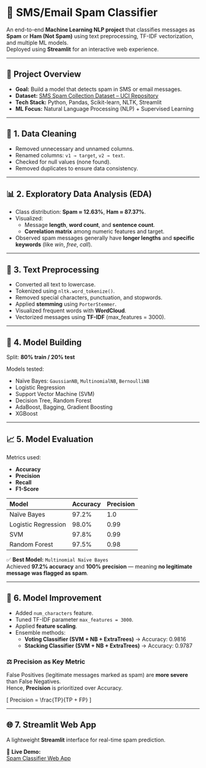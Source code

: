 # 📧 SMS/Email Spam Classifier

An end-to-end **Machine Learning NLP project** that classifies messages as **Spam** or **Ham (Not Spam)** using text preprocessing, TF-IDF vectorization, and multiple ML models.  
Deployed using **Streamlit** for an interactive web experience.

---

## 🚀 Project Overview

- **Goal:** Build a model that detects spam in SMS or email messages.  
- **Dataset:** [SMS Spam Collection Dataset – UCI Repository](https://archive.ics.uci.edu/ml/datasets/sms+spam+collection)  
- **Tech Stack:** Python, Pandas, Scikit-learn, NLTK, Streamlit  
- **ML Focus:** Natural Language Processing (NLP) + Supervised Learning  

---

## 🧹 1. Data Cleaning

- Removed unnecessary and unnamed columns.  
- Renamed columns: `v1 → target`, `v2 → text`.  
- Checked for null values (none found).  
- Removed duplicates to ensure data consistency.

---

## 📊 2. Exploratory Data Analysis (EDA)

- Class distribution: **Spam ≈ 12.63%**, **Ham ≈ 87.37%**.  
- Visualized:
  - Message **length**, **word count**, and **sentence count**.
  - **Correlation matrix** among numeric features and target.
- Observed spam messages generally have **longer lengths** and **specific keywords** (like *win*, *free*, *call*).

---

## 🧠 3. Text Preprocessing

- Converted all text to lowercase.  
- Tokenized using `nltk.word_tokenize()`.  
- Removed special characters, punctuation, and stopwords.  
- Applied **stemming** using `PorterStemmer`.  
- Visualized frequent words with **WordCloud**.  
- Vectorized messages using **TF-IDF** (max_features = 3000).

---

## 🤖 4. Model Building

Split: **80% train / 20% test**

Models tested:
- Naïve Bayes: `GaussianNB`, `MultinomialNB`, `BernoulliNB`
- Logistic Regression  
- Support Vector Machine (SVM)  
- Decision Tree, Random Forest  
- AdaBoost, Bagging, Gradient Boosting  
- XGBoost

---

## 📈 5. Model Evaluation

Metrics used:
- **Accuracy**
- **Precision**
- **Recall**
- **F1-Score**

| Model | Accuracy | Precision |
|:------|:----------|:-----------|
| Naïve Bayes | 97.2% | 1.0 |
| Logistic Regression | 98.0% | 0.99 |
| SVM | 97.8% | 0.99 |
| Random Forest | 97.5% | 0.98 |

✅ **Best Model:** `Multinomial Naïve Bayes`  
Achieved **97.2% accuracy** and **100% precision** — meaning **no legitimate message was flagged as spam**.

---

## 🧩 6. Model Improvement

- Added `num_characters` feature.  
- Tuned TF-IDF parameter `max_features = 3000`.  
- Applied **feature scaling**.  
- Ensemble methods:
  - **Voting Classifier (SVM + NB + ExtraTrees)** → Accuracy: 0.9816  
  - **Stacking Classifier (SVM + NB + ExtraTrees)** → Accuracy: 0.9787  

### ⚖️ Precision as Key Metric

False Positives (legitimate messages marked as spam) are **more severe** than False Negatives.  
Hence, **Precision** is prioritized over Accuracy.

\[
Precision = \frac{TP}{TP + FP}
\]

---

## 🌐 7. Streamlit Web App

A lightweight **Streamlit** interface for real-time spam prediction.  

🔗 **Live Demo:**  
[Spam Classifier Web App](https://spamclassifieremail-m8luarknjk5odsbkirg8nw.streamlit.app/)
